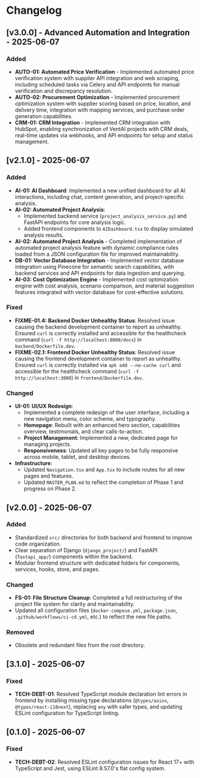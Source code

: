 # Changelog

## [v3.0.0] - Advanced Automation and Integration - 2025-06-07
### Added
- **AUTO-01: Automated Price Verification** - Implemented automated price verification system with supplier API integration and web scraping, including scheduled tasks via Celery and API endpoints for manual verification and discrepancy resolution.
- **AUTO-02: Procurement Optimization** - Implemented procurement optimization system with supplier scoring based on price, location, and delivery time, integration with mapping services, and purchase order generation capabilities.
- **CRM-01: CRM Integration** - Implemented CRM integration with HubSpot, enabling synchronization of VentAI projects with CRM deals, real-time updates via webhooks, and API endpoints for setup and status management.

## [v2.1.0] - 2025-06-07
### Added
- **AI-01: AI Dashboard**: Implemented a new unified dashboard for all AI interactions, including chat, content generation, and project-specific analysis.
- **AI-02: Automated Project Analysis**:
  - Implemented backend service (`project_analysis_service.py`) and FastAPI endpoints for core analysis logic.
  - Added frontend components to `AIDashboard.tsx` to display simulated analysis results.
- **AI-02: Automated Project Analysis** - Completed implementation of automated project analysis feature with dynamic compliance rules loaded from a JSON configuration file for improved maintainability.
- **DB-01: Vector Database Integration** - Implemented vector database integration using Pinecone for semantic search capabilities, with backend services and API endpoints for data ingestion and querying.
- **AI-03: Cost Optimization Engine** - Implemented cost optimization engine with cost analysis, scenario comparison, and material suggestion features integrated with vector database for cost-effective solutions.

### Fixed
- **FIXME-01.4: Backend Docker Unhealthy Status**: Resolved issue causing the backend development container to report as unhealthy. Ensured `curl` is correctly installed and accessible for the healthcheck command (`curl -f http://localhost:8000/docs`) in `backend/Dockerfile.dev`.
- **FIXME-02.1: Frontend Docker Unhealthy Status**: Resolved issue causing the frontend development container to report as unhealthy. Ensured `curl` is correctly installed via `apk add --no-cache curl` and accessible for the healthcheck command (`curl -f http://localhost:3000`) in `frontend/Dockerfile.dev`.

### Changed
- **UI-01: UI/UX Redesign**:
  - Implemented a complete redesign of the user interface, including a new navigation menu, color scheme, and typography.
  - **Homepage**: Rebuilt with an enhanced hero section, capabilities overview, testimonials, and clear calls-to-action.
  - **Project Management**: Implemented a new, dedicated page for managing projects.
  - **Responsiveness**: Updated all key pages to be fully responsive across mobile, tablet, and desktop devices.
- **Infrastructure**:
  - Updated `Navigation.tsx` and `App.tsx` to include routes for all new pages and features.
  - Updated `MASTER_PLAN.md` to reflect the completion of Phase 1 and progress on Phase 2.

## [v2.0.0] - 2025-06-07
### Added
- Standardized `src/` directories for both backend and frontend to improve code organization.
- Clear separation of Django (`django_project/`) and FastAPI (`fastapi_app/`) components within the backend.
- Modular frontend structure with dedicated folders for components, services, hooks, store, and pages.

### Changed
- **FS-01: File Structure Cleanup**: Completed a full restructuring of the project file system for clarity and maintainability.
- Updated all configuration files (`docker-compose.yml`, `package.json`, `.github/workflows/ci-cd.yml`, etc.) to reflect the new file paths.

### Removed
- Obsolete and redundant files from the root directory.

## [3.1.0] - 2025-06-07
### Fixed
- **TECH-DEBT-01**: Resolved TypeScript module declaration lint errors in frontend by installing missing type declarations (`@types/axios`, `@types/react-i18next`), replacing `any` with safer types, and updating ESLint configuration for TypeScript linting.

## [0.1.0] - 2025-06-07
### Fixed
- **TECH-DEBT-02**: Resolved ESLint configuration issues for React 17+ with TypeScript and Jest, using ESLint 8.57.0's flat config system.